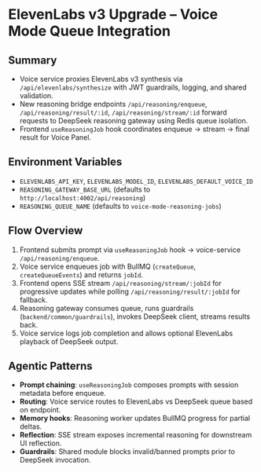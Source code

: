 <!-- Optimized: 2025-10-06 -->
<!-- RPM: 1.6.2.1.1.6.2.1_ElevenLabs_v3_upgrade_20251006 -->
<!-- Session: E2E RPM DNA Application -->
<!-- AOM: RND (Reggie & Dro) -->
<!-- COI: TECHNOLOGY -->
<!-- RPM: HIGH -->
<!-- ACTION: BUILD -->

<!--
Optimized: 2025-10-03
RPM: 3.6.0.6.ops-technology-ship-status-documentation
Session: Dual-AI Collaboration - Sonnet Docs Sweep
-->
# ElevenLabs v3 Upgrade – Voice Mode Queue Integration

## Summary

- Voice service proxies ElevenLabs v3 synthesis via `/api/elevenlabs/synthesize` with JWT guardrails, logging, and shared validation.
- New reasoning bridge endpoints `/api/reasoning/enqueue`, `/api/reasoning/result/:id`, `/api/reasoning/stream/:id` forward requests to DeepSeek reasoning gateway using Redis queue isolation.
- Frontend `useReasoningJob` hook coordinates enqueue -> stream -> final result for Voice Panel.

## Environment Variables

- `ELEVENLABS_API_KEY`, `ELEVENLABS_MODEL_ID`, `ELEVENLABS_DEFAULT_VOICE_ID`
- `REASONING_GATEWAY_BASE_URL` (defaults to `http://localhost:4002/api/reasoning`)
- `REASONING_QUEUE_NAME` (defaults to `voice-mode-reasoning-jobs`)

## Flow Overview

1. Frontend submits prompt via `useReasoningJob` hook -> voice-service `/api/reasoning/enqueue`.
2. Voice service enqueues job with BullMQ (`createQueue`, `createQueueEvents`) and returns `jobId`.
3. Frontend opens SSE stream `/api/reasoning/stream/:jobId` for progressive updates while polling `/api/reasoning/result/:jobId` for fallback.
4. Reasoning gateway consumes queue, runs guardrails (`backend/common/guardrails`), invokes DeepSeek client, streams results back.
5. Voice service logs job completion and allows optional ElevenLabs playback of DeepSeek output.

## Agentic Patterns

- **Prompt chaining**: `useReasoningJob` composes prompts with session metadata before enqueue.
- **Routing**: Voice service routes to ElevenLabs vs DeepSeek queue based on endpoint.
- **Memory hooks**: Reasoning worker updates BullMQ progress for partial deltas.
- **Reflection**: SSE stream exposes incremental reasoning for downstream UI reflection.
- **Guardrails**: Shared module blocks invalid/banned prompts prior to DeepSeek invocation.

<!-- Last verified: 2025-10-02 -->

<!-- Optimized: 2025-10-02 -->

<!-- Last updated: 2025-10-02 -->

<!-- Last optimized: 2025-10-02 -->
